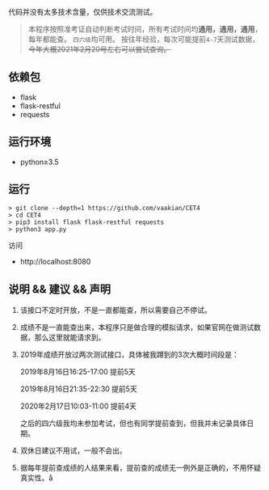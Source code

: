 代码并没有太多技术含量，仅供技术交流测试。

> 本程序按照准考证自动判断考试时间，所有考试时间均**通用，通用，通用**，每年都能查。
> `四六级`均可用。
按往年经验，每次可能提前`4-7`天测试数据，
~~今年大概2021年2月20号左右可以尝试查询。~~

## 依赖包

- flask
- flask-restful
- requests

## 运行环境

- python≥3.5

## 运行
```shell
> git clone --depth=1 https://github.com/vaakian/CET4
> cd CET4
> pip3 install flask flask-restful requests
> python3 app.py
```

访问

- http://localhost:8080


## 说明 && 建议 && 声明

1. 该接口不定时开放，不是一直都能查，所以需要自己不停试。

2. 成绩不是一直能查出来，本程序只是做合理的模拟请求，如果官网在做测试数据，那么这里就能请求到。

3. 2019年成绩开放过两次测试接口，具体被我蹲到的3次大概时间段是：
    
    2019年8月16日16:25-17:00 提前5天
    
    2019年8月16日21:35-22:30 提前5天

    2020年2月17日10:03-11:00 提前4天

    之后的四六级我均未参加考试，但也有同学提前查到，但我并未记录具体日期。

4. 双休日建议不用试，一般不会出。

5. 据每年提前查成绩的人结果来看，提前查的成绩无一例外是正确的，不用怀疑真实性。å